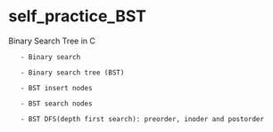 # self_practice_BST

Binary Search Tree in C

       - Binary search

       - Binary search tree (BST)

       - BST insert nodes

       - BST search nodes

       - BST DFS(depth first search): preorder, inoder and postorder
       


